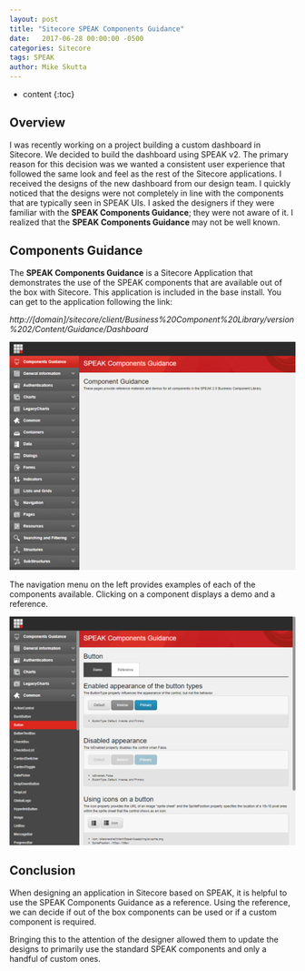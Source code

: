 ```yaml
---
layout: post
title: "Sitecore SPEAK Components Guidance"
date:   2017-06-28 00:00:00 -0500
categories: Sitecore
tags: SPEAK
author: Mike Skutta
---
```


* content
{:toc}

## Overview

I was recently working on a project building a custom dashboard in Sitecore. We decided to build the dashboard using SPEAK v2. The primary reason for this decision was we wanted a consistent user experience that followed the same look and feel as the rest of the Sitecore applications.  I received the designs of the new dashboard from our design team.  I quickly noticed that the designs were not completely in line with the components that are typically seen in SPEAK UIs.  I asked the designers if they were familiar with the **SPEAK Components Guidance**; they were not aware of it.  I realized that the **SPEAK Components Guidance** may not be well known.




## Components Guidance

The **SPEAK Components Guidance** is a Sitecore Application that demonstrates the use of the SPEAK components that are available out of the box with Sitecore.  This application is included in the base install.  You can get to the application following the link:

*http://[domain]/sitecore/client/Business%20Component%20Library/version%202/Content/Guidance/Dashboard*

![SPEAK Components Guidance Dashboard](/images/sitecore-speak-components-guidance/dashboard.png)

The navigation menu on the left provides examples of each of the components available.  Clicking on a component displays a demo and a reference.

![SPEAK Components Guidance Button](/images/sitecore-speak-components-guidance/button.png)

## Conclusion

When designing an application in Sitecore based on SPEAK, it is helpful to use the SPEAK Components Guidance as a reference.  Using the reference, we can decide if out of the box components can be used or if a custom component is required.

Bringing this to the attention of the designer allowed them to update the designs to primarily use the standard SPEAK components and only a handful of custom ones.

